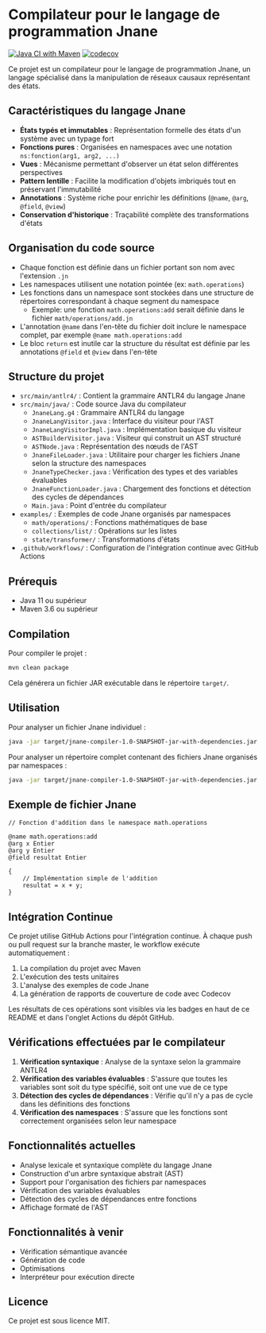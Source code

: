 # Compilateur pour le langage de programmation Jnane

[![Java CI with Maven](https://github.com/gregoirerichard/manus-jnane/actions/workflows/maven.yml/badge.svg)](https://github.com/gregoirerichard/manus-jnane/actions/workflows/maven.yml)
[![codecov](https://codecov.io/gh/gregoirerichard/manus-jnane/branch/master/graph/badge.svg)](https://codecov.io/gh/gregoirerichard/manus-jnane)

Ce projet est un compilateur pour le langage de programmation Jnane, un langage spécialisé dans la manipulation de réseaux causaux représentant des états.

## Caractéristiques du langage Jnane

- **États typés et immutables** : Représentation formelle des états d'un système avec un typage fort
- **Fonctions pures** : Organisées en namespaces avec une notation `ns:fonction(arg1, arg2, ...)`
- **Vues** : Mécanisme permettant d'observer un état selon différentes perspectives
- **Pattern lentille** : Facilite la modification d'objets imbriqués tout en préservant l'immutabilité
- **Annotations** : Système riche pour enrichir les définitions (`@name`, `@arg`, `@field`, `@view`)
- **Conservation d'historique** : Traçabilité complète des transformations d'états

## Organisation du code source

- Chaque fonction est définie dans un fichier portant son nom avec l'extension `.jn`
- Les namespaces utilisent une notation pointée (ex: `math.operations`)
- Les fonctions dans un namespace sont stockées dans une structure de répertoires correspondant à chaque segment du namespace
  - Exemple: une fonction `math.operations:add` serait définie dans le fichier `math/operations/add.jn`
- L'annotation `@name` dans l'en-tête du fichier doit inclure le namespace complet, par exemple `@name math.operations:add`
- Le bloc `return` est inutile car la structure du résultat est définie par les annotations `@field` et `@view` dans l'en-tête

## Structure du projet

- `src/main/antlr4/` : Contient la grammaire ANTLR4 du langage Jnane
- `src/main/java/` : Code source Java du compilateur
  - `JnaneLang.g4` : Grammaire ANTLR4 du langage
  - `JnaneLangVisitor.java` : Interface du visiteur pour l'AST
  - `JnaneLangVisitorImpl.java` : Implémentation basique du visiteur
  - `ASTBuilderVisitor.java` : Visiteur qui construit un AST structuré
  - `ASTNode.java` : Représentation des nœuds de l'AST
  - `JnaneFileLoader.java` : Utilitaire pour charger les fichiers Jnane selon la structure des namespaces
  - `JnaneTypeChecker.java` : Vérification des types et des variables évaluables
  - `JnaneFunctionLoader.java` : Chargement des fonctions et détection des cycles de dépendances
  - `Main.java` : Point d'entrée du compilateur
- `examples/` : Exemples de code Jnane organisés par namespaces
  - `math/operations/` : Fonctions mathématiques de base
  - `collections/list/` : Opérations sur les listes
  - `state/transformer/` : Transformations d'états
- `.github/workflows/` : Configuration de l'intégration continue avec GitHub Actions

## Prérequis

- Java 11 ou supérieur
- Maven 3.6 ou supérieur

## Compilation

Pour compiler le projet :

```bash
mvn clean package
```

Cela générera un fichier JAR exécutable dans le répertoire `target/`.

## Utilisation

Pour analyser un fichier Jnane individuel :

```bash
java -jar target/jnane-compiler-1.0-SNAPSHOT-jar-with-dependencies.jar fichier.jn
```

Pour analyser un répertoire complet contenant des fichiers Jnane organisés par namespaces :

```bash
java -jar target/jnane-compiler-1.0-SNAPSHOT-jar-with-dependencies.jar --dir repertoire
```

## Exemple de fichier Jnane

```
// Fonction d'addition dans le namespace math.operations

@name math.operations:add
@arg x Entier
@arg y Entier
@field resultat Entier

{
    // Implémentation simple de l'addition
    resultat = x + y;
}
```

## Intégration Continue

Ce projet utilise GitHub Actions pour l'intégration continue. À chaque push ou pull request sur la branche master, le workflow exécute automatiquement :

1. La compilation du projet avec Maven
2. L'exécution des tests unitaires
3. L'analyse des exemples de code Jnane
4. La génération de rapports de couverture de code avec Codecov

Les résultats de ces opérations sont visibles via les badges en haut de ce README et dans l'onglet Actions du dépôt GitHub.

## Vérifications effectuées par le compilateur

1. **Vérification syntaxique** : Analyse de la syntaxe selon la grammaire ANTLR4
2. **Vérification des variables évaluables** : S'assure que toutes les variables sont soit du type spécifié, soit ont une vue de ce type
3. **Détection des cycles de dépendances** : Vérifie qu'il n'y a pas de cycle dans les définitions des fonctions
4. **Vérification des namespaces** : S'assure que les fonctions sont correctement organisées selon leur namespace

## Fonctionnalités actuelles

- Analyse lexicale et syntaxique complète du langage Jnane
- Construction d'un arbre syntaxique abstrait (AST)
- Support pour l'organisation des fichiers par namespaces
- Vérification des variables évaluables
- Détection des cycles de dépendances entre fonctions
- Affichage formaté de l'AST

## Fonctionnalités à venir

- Vérification sémantique avancée
- Génération de code
- Optimisations
- Interpréteur pour exécution directe

## Licence

Ce projet est sous licence MIT.
